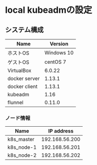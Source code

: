 # local kubeadmの設定

## システム構成

| Name | Version  
|------|---|
| ホストOS | Windows 10
| ゲストOS | centOS 7
| VirtualBox | 6.0.22
|docker server | 1.13.1
|docker client | 1.13.1
|kubeadm | 1.16
|flunnel | 0.11.0

### ノード情報

| Name | IP address  
|------|---|
|k8s_master | 192.168.56.200
|k8s_node-1 | 192.168.56.201
|k8s_node-2 | 192.168.56.202

